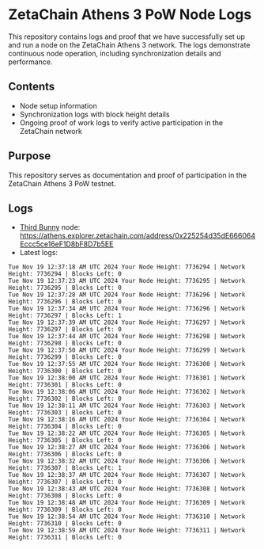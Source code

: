 # ZetaChain Athens 3 PoW Node Logs
This repository contains logs and proof that we have successfully set up and run a node on the ZetaChain Athens 3 network. The logs demonstrate continuous node operation, including synchronization details and performance.

## Contents
- Node setup information
- Synchronization logs with block height details
- Ongoing proof of work logs to verify active participation in the ZetaChain network

## Purpose
This repository serves as documentation and proof of participation in the ZetaChain Athens 3 PoW testnet.

## Logs

- [Third Bunny](https://thirdbunny.xyz/) node: https://athens.explorer.zetachain.com/address/0x225254d35dE666064Eccc5ce16eF1D8bF8D7b5EE
- Latest logs:
```
Tue Nov 19 12:37:18 AM UTC 2024 Your Node Height: 7736294 | Network Height: 7736294 | Blocks Left: 0
Tue Nov 19 12:37:23 AM UTC 2024 Your Node Height: 7736295 | Network Height: 7736295 | Blocks Left: 0
Tue Nov 19 12:37:28 AM UTC 2024 Your Node Height: 7736296 | Network Height: 7736296 | Blocks Left: 0
Tue Nov 19 12:37:34 AM UTC 2024 Your Node Height: 7736296 | Network Height: 7736297 | Blocks Left: 1
Tue Nov 19 12:37:39 AM UTC 2024 Your Node Height: 7736297 | Network Height: 7736297 | Blocks Left: 0
Tue Nov 19 12:37:44 AM UTC 2024 Your Node Height: 7736298 | Network Height: 7736298 | Blocks Left: 0
Tue Nov 19 12:37:50 AM UTC 2024 Your Node Height: 7736299 | Network Height: 7736299 | Blocks Left: 0
Tue Nov 19 12:37:55 AM UTC 2024 Your Node Height: 7736300 | Network Height: 7736300 | Blocks Left: 0
Tue Nov 19 12:38:00 AM UTC 2024 Your Node Height: 7736301 | Network Height: 7736301 | Blocks Left: 0
Tue Nov 19 12:38:06 AM UTC 2024 Your Node Height: 7736302 | Network Height: 7736302 | Blocks Left: 0
Tue Nov 19 12:38:11 AM UTC 2024 Your Node Height: 7736303 | Network Height: 7736303 | Blocks Left: 0
Tue Nov 19 12:38:16 AM UTC 2024 Your Node Height: 7736304 | Network Height: 7736304 | Blocks Left: 0
Tue Nov 19 12:38:22 AM UTC 2024 Your Node Height: 7736305 | Network Height: 7736305 | Blocks Left: 0
Tue Nov 19 12:38:27 AM UTC 2024 Your Node Height: 7736306 | Network Height: 7736306 | Blocks Left: 0
Tue Nov 19 12:38:32 AM UTC 2024 Your Node Height: 7736306 | Network Height: 7736307 | Blocks Left: 1
Tue Nov 19 12:38:37 AM UTC 2024 Your Node Height: 7736307 | Network Height: 7736307 | Blocks Left: 0
Tue Nov 19 12:38:43 AM UTC 2024 Your Node Height: 7736308 | Network Height: 7736308 | Blocks Left: 0
Tue Nov 19 12:38:48 AM UTC 2024 Your Node Height: 7736309 | Network Height: 7736309 | Blocks Left: 0
Tue Nov 19 12:38:54 AM UTC 2024 Your Node Height: 7736310 | Network Height: 7736310 | Blocks Left: 0
Tue Nov 19 12:38:59 AM UTC 2024 Your Node Height: 7736311 | Network Height: 7736311 | Blocks Left: 0
```
